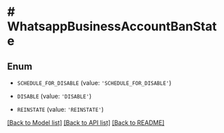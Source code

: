 # # WhatsappBusinessAccountBanState

## Enum


* `SCHEDULE_FOR_DISABLE` (value: `'SCHEDULE_FOR_DISABLE'`)

* `DISABLE` (value: `'DISABLE'`)

* `REINSTATE` (value: `'REINSTATE'`)


[[Back to Model list]](../../README.md#models) [[Back to API list]](../../README.md#endpoints) [[Back to README]](../../README.md)
